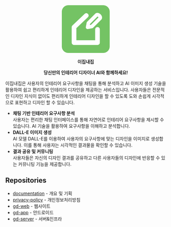 <div align="center">
    <img  width="150" src="https://github.com/EzipNaezip/.github/blob/main/profile/logo.webp"/>
    <p><b>이집내집</b></p>
    <p><b>당신만의 인테리어 디자이너 AI와 함께하세요!</b></p>
</div>

이집내집은 사용자의 인테리어 요구사항을 채팅을 통해 분석하고 AI 이미지 생성 기술을 활용하여 쉽고 편리하게 인테리어 디자인을 제공하는 서비스입니다. 사용자들은 전문적인 디자인 지식이 없이도 편리하게 인테리어 디자인을 할 수 있도록 도와 손쉽게 시각적으로 표현하고 디자인 할 수 있습니다.

- **채팅 기반 인테리어 요구사항 분석**  
  사용자는 편리한 채팅 인터페이스를 통해 자연어로 인테리어 요구사항을 제시할 수 있습니다. AI 기술을 활용하여 요구사항을 이해하고 분석합니다.
- **DALL-E 이미지 생성**  
  AI 모델 DALL-E를 이용하여 사용자의 요구사항에 맞는 디자인을 이미지로 생성합니다. 이를 통해 사용자는 시각적인 결과물을 확인할 수 있습니다.
- **결과 공유 및 커뮤니팅**  
  사용자들은 자신의 디자인 결과를 공유하고 다른 사용자들의 디자인에 반응할 수 있는 커뮤니팅 기능을 제공합니다.

## Repositories

- [documentation](https://github.com/EzipNaezip/documentation) - 개요 및 기획
- [privacy-policy](https://github.com/EzipNaezip/privacy-policy) - 개인정보처리방침
- [gd-web](https://github.com/EzipNaezip/gd-web) - 웹사이트
- [gd-app](https://github.com/EzipNaezip/gd-app) - 안드로이드
- [gd-server](https://github.com/EzipNaezip/gd-server) - 서버&인프라
